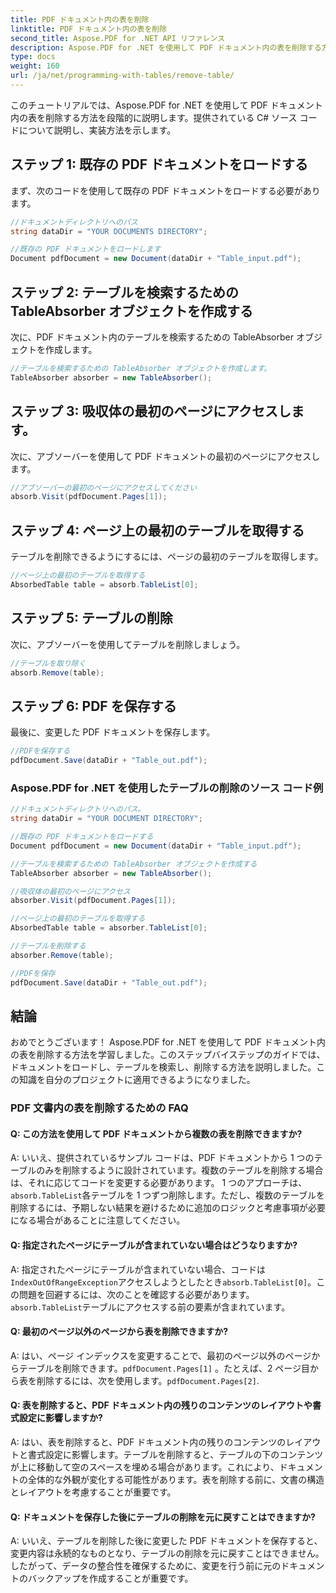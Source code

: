```yaml
---
title: PDF ドキュメント内の表を削除
linktitle: PDF ドキュメント内の表を削除
second_title: Aspose.PDF for .NET API リファレンス
description: Aspose.PDF for .NET を使用して PDF ドキュメント内の表を削除する方法を学びます。
type: docs
weight: 160
url: /ja/net/programming-with-tables/remove-table/
---
```

このチュートリアルでは、Aspose.PDF for .NET を使用して PDF ドキュメント内の表を削除する方法を段階的に説明します。提供されている C# ソース コードについて説明し、実装方法を示します。

## ステップ 1: 既存の PDF ドキュメントをロードする
まず、次のコードを使用して既存の PDF ドキュメントをロードする必要があります。

```csharp
//ドキュメントディレクトリへのパス
string dataDir = "YOUR DOCUMENTS DIRECTORY";

//既存の PDF ドキュメントをロードします
Document pdfDocument = new Document(dataDir + "Table_input.pdf");
```

## ステップ 2: テーブルを検索するための TableAbsorber オブジェクトを作成する
次に、PDF ドキュメント内のテーブルを検索するための TableAbsorber オブジェクトを作成します。

```csharp
//テーブルを検索するための TableAbsorber オブジェクトを作成します。
TableAbsorber absorber = new TableAbsorber();
```

## ステップ 3: 吸収体の最初のページにアクセスします。
次に、アブソーバーを使用して PDF ドキュメントの最初のページにアクセスします。

```csharp
//アブソーバーの最初のページにアクセスしてください
absorb.Visit(pdfDocument.Pages[1]);
```

## ステップ 4: ページ上の最初のテーブルを取得する
テーブルを削除できるようにするには、ページの最初のテーブルを取得します。

```csharp
//ページ上の最初のテーブルを取得する
AbsorbedTable table = absorb.TableList[0];
```

## ステップ 5: テーブルの削除
次に、アブソーバーを使用してテーブルを削除しましょう。

```csharp
//テーブルを取り除く
absorb.Remove(table);
```

## ステップ 6: PDF を保存する
最後に、変更した PDF ドキュメントを保存します。

```csharp
//PDFを保存する
pdfDocument.Save(dataDir + "Table_out.pdf");
```

### Aspose.PDF for .NET を使用したテーブルの削除のソース コード例

```csharp
//ドキュメントディレクトリへのパス。
string dataDir = "YOUR DOCUMENT DIRECTORY";

//既存の PDF ドキュメントをロードする
Document pdfDocument = new Document(dataDir + "Table_input.pdf");

//テーブルを検索するための TableAbsorber オブジェクトを作成する
TableAbsorber absorber = new TableAbsorber();

//吸収体の最初のページにアクセス
absorber.Visit(pdfDocument.Pages[1]);

//ページ上の最初のテーブルを取得する
AbsorbedTable table = absorber.TableList[0];

//テーブルを削除する
absorber.Remove(table);

//PDFを保存
pdfDocument.Save(dataDir + "Table_out.pdf");
```

## 結論
おめでとうございます！ Aspose.PDF for .NET を使用して PDF ドキュメント内の表を削除する方法を学習しました。このステップバイステップのガイドでは、ドキュメントをロードし、テーブルを検索し、削除する方法を説明しました。この知識を自分のプロジェクトに適用できるようになりました。

### PDF 文書内の表を削除するための FAQ

#### Q: この方法を使用して PDF ドキュメントから複数の表を削除できますか?

 A: いいえ、提供されているサンプル コードは、PDF ドキュメントから 1 つのテーブルのみを削除するように設計されています。複数のテーブルを削除する場合は、それに応じてコードを変更する必要があります。 1 つのアプローチは、`absorb.TableList`各テーブルを 1 つずつ削除します。ただし、複数のテーブルを削除するには、予期しない結果を避けるために追加のロジックと考慮事項が必要になる場合があることに注意してください。

#### Q: 指定されたページにテーブルが含まれていない場合はどうなりますか?

 A: 指定されたページにテーブルが含まれていない場合、コードは`IndexOutOfRangeException`アクセスしようとしたとき`absorb.TableList[0]`。この問題を回避するには、次のことを確認する必要があります。`absorb.TableList`テーブルにアクセスする前の要素が含まれています。

#### Q: 最初のページ以外のページから表を削除できますか?

 A: はい、ページ インデックスを変更することで、最初のページ以外のページからテーブルを削除できます。`pdfDocument.Pages[1]` 。たとえば、2 ページ目から表を削除するには、次を使用します。`pdfDocument.Pages[2]`.

#### Q: 表を削除すると、PDF ドキュメント内の残りのコンテンツのレイアウトや書式設定に影響しますか?

A: はい、表を削除すると、PDF ドキュメント内の残りのコンテンツのレイアウトと書式設定に影響します。テーブルを削除すると、テーブルの下のコンテンツが上に移動して空のスペースを埋める場合があります。これにより、ドキュメントの全体的な外観が変化する可能性があります。表を削除する前に、文書の構造とレイアウトを考慮することが重要です。

#### Q: ドキュメントを保存した後にテーブルの削除を元に戻すことはできますか?

A: いいえ、テーブルを削除した後に変更した PDF ドキュメントを保存すると、変更内容は永続的なものとなり、テーブルの削除を元に戻すことはできません。したがって、データの整合性を確保するために、変更を行う前に元のドキュメントのバックアップを作成することが重要です。